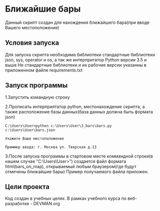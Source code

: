 # Ближайшие бары

Данный скрипт создан для нахождения ближайшего бара(при вводе Вашего местоположения)

## Условия запуска

Для запуска скрипта необходима библиотеки стандартные библиотеки json, sys, operator и os, а так же интерпритатор Python версии 3.5 и выше
Не стандартные библиотеки и их рабочие версии указанны в приложенном файле requirements.txt

## Запуск программы

1.Запустить командную строку

2.Прописать интерприятатор python, местонахождение скрипта, а также расположение базы данных(база данных должна быть формата json)

```
C:\Users\User>python c:\Users\User\3_bars\bars.py c:\Users\User\bars.json
 
Укажите Ваше местоположение

Приммер ввода: г. Москва ул. Тверская д.13
```
3.После запуска программы в стартовом месте коммандной строки(в нашем случае "C:\Users\User>") создается файл формата html(bars_on_map), открываемый любым браузером(где будут отмечены ближайшие бары)
Пример получаемого файла приложен.

## Цели проекта
Код создан в учебных целях. В рамках учебного курса по веб-разработке - DEVMAN.org


